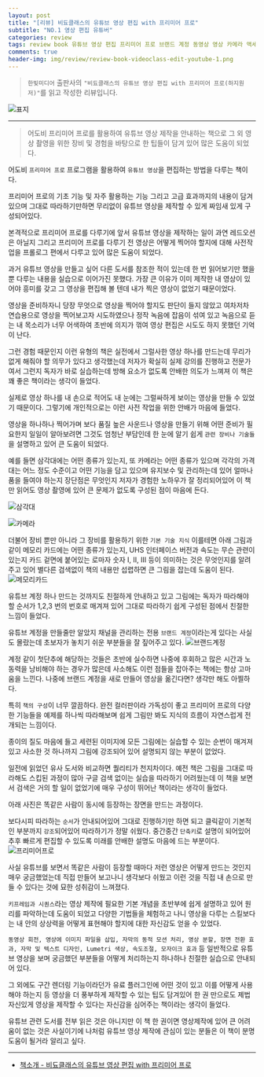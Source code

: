 ```yaml
---  
layout: post  
title: "[리뷰] 비됴클래스의 유튜브 영상 편집 with 프리미어 프로"  
subtitle: "NO.1 영상 편집 유튜버"  
categories: review  
tags: review book 유튜브 영상 편집 프리미어 프로 브랜드 계정 동영상 영상 카메라 액세서리 촬영 특수 효과 스킬     
comments: true  
header-img: img/review/review-book-videoclass-edit-youtube-1.png
---  
```

  
> `한빛미디어` 출판사의 `"비됴클래스의 유튜브 영상 편집 with 프리미어 프로(하지원 저)"`를 읽고 작성한 리뷰입니다.  

![표지](https://theorydb.github.io/assets/img/review/review-book-videoclass-edit-youtube-1.png)  

---

> 어도비 프리미어 프로를 활용하여 유튜브 영상 제작을 안내하는 책으로 그 외 영상 촬영을 위한 장비 및 경험을 바탕으로 한 팁들이 담겨 있어 많은 도움이 되었다.

어도비 `프리미어 프로` 프로그램을 활용하여 `유튜브 영상`을 편집하는 방법을 다루는 책이다. 

프리미어 프로의 기초 기능 및 자주 활용하는 기능 그리고 고급 효과까지의 내용이 담겨있으며 그대로 따라하기만하면 무리없이 유튜브 영상을 제작할 수 있게 짜임새 있게 구성되어있다. 

본격적으로 프리미어 프로를 다루기에 앞서 유튜브 영상을 제작하는 일이 과연 레드오션은 아닐지 그리고 프리미어 프로를 다루기 전 영상은 어떻게 찍어야 할지에 대해 사전작업을 프롤로그 편에서 다루고 있어 많은 도움이 되었다. 

과거 유튜브 영상을 만들고 싶어 다른 도서를 참조한 적이 있는데 한 번 읽어보기만 했을 뿐 다루는 내용을 실습으로 이어가진 못했다. 가장 큰 이유가 이미 제작한 내 영상이 있어야 흥미를 갖고 그 영상을 편집해 볼 텐데 내가 찍은 영상이 없었기 때문이었다. 

영상을 준비하자니 당장 무엇으로 영상을 찍어야 할지도 판단이 들지 않았고 여차저차 연습용으로 영상을 찍어보고자 시도하였으나 정작 녹음에 잡음이 섞여 있고 녹음으로 듣는 내 목소리가 너무 어색하여 초반에 의지가 꺾여 영상 편집은 시도도 하지 못했던 기억이 난다.

그런 경험 때문인지 이런 유형의 책은 실전에서 그럴사한 영상 하나를 만드는데 무리가 없게 해줘야 할 의무가 있다고 생각했는데 저자가 확실히 실제 강의를 진행하고 전문가여서 그런지 독자가 바로 실습하는데 방해 요소가 없도록 안배한 의도가 느껴져 이 책은 꽤 좋은 책이라는 생각이 들었다. 

실제로 영상 하나를 내 손으로 적어도 내 눈에는 그럴싸하게 보이는 영상을 만들 수 있었기 때문이다. 그렇기에 개인적으로는 이런 사전 작업을 위한 안배가 마음에 들었다.

영상을 하나하나 찍어가며 보다 품질 높은 사운드나 영상을 만들기 위해 어떤 준비가 필요한지 일일이 알아보려면 그것도 엄청난 부담인데 한 눈에 알기 쉽게 `관련 장비나 기술들`을 설명하고 있어 큰 도움이 되었다. 

예를 들면 삼각대에는 어떤 종류가 있는지, 또 카메라는 어떤 종류가 있으며 각각의 가격대는 어느 정도 수준이고 어떤 기능을 담고 있으며 유지보수 및 관리하는데 있어 얼마나 품을 들여야 하는지 장단점은 무엇인지 저자가 경험한 노하우가 잘 정리되어있어 이 책만 읽어도 영상 촬영에 있어 큰 문제가 없도록 구성된 점이 마음에 든다.

![삼각대](https://theorydb.github.io/assets/img/review/review-book-videoclass-edit-youtube-2.png)  

![카메라](https://theorydb.github.io/assets/img/review/review-book-videoclass-edit-youtube-4.png)  

더불어 장비 뿐만 아니라 그 장비를 활용하기 위한 `기본 기술 지식` 이를테면 아래 그림과 같이 메모리 카드에는 어떤 종류가 있는지, UHS 인터페이스 버전과 속도는 무슨 관련이 있는지 카드 겉면에 붙어있는 로마자 숫자 I, II, III 등이 의미하는 것은 무엇인지를 알려주고 있어 별다른 검색없이 책의 내용만 섭렵하면 큰 그림을 잡는데 도움이 된다.
![메모리카드](https://theorydb.github.io/assets/img/review/review-book-videoclass-edit-youtube-3.png)  

유튜브 계정 하나 만드는 것까지도 친절하게 안내하고 있고 그림에는 독자가 따라해야 할 순서가 1,2,3 번의 번호로 매겨져 있어 그대로 따라하기 쉽게 구성된 점에서 친절한 느낌이 들었다. 

유튜브 계정을 만들줄만 알았지 채널을 관리하는 전용 `브랜드 계정`이라는게 있다는 사실도 몰랐는데 초보자가 놓치기 쉬운 부분들을 잘 짚어주고 있다. 
![브랜드계정](https://theorydb.github.io/assets/img/review/review-book-videoclass-edit-youtube-5.png)  

계정 같이 첫단추에 해당하는 것들은 초반에 실수하면 나중에 후회하고 많은 시간과 노동력을 낭비해야 하는 경우가 많은데 사소해도 이런 점들을 잡아주는 책에는 항상 고마움을 느낀다. 나중에 브랜드 계정을 새로 만들어 영상을 옮긴다면? 생각만 해도 아찔하다.

특히 `책의 구성`이 너무 깔끔하다. 완전 컬러판이라 가독성이 좋고 프리미어 프로의 다양한 기능들을 예제를 하나씩 따라해보며 쉽게 그림만 봐도 지식의 흐름이 자연스럽게 전개되는 느낌이다. 

종이의 질도 마음에 들고 세련된 이미지에 모든 그림에는 실습할 수 있는 순번이 매겨져 있고 사소한 것 하나까지 그림에 강조되어 있어 설명되지 않는 부분이 없었다. 

일전에 읽었던 유사 도서와 비교하면 퀄리티가 천지차이다. 예전 책은 그림을 그대로 따라해도 스킵된 과정이 많아 구글 검색 없이는 실습을 따라하기 어려웠는데 이 책을 보면서 검색은 거의 할 일이 없었기에 매우 구성이 뛰어난 책이라는 생각이 들었다. 

아래 사진은 똑같은 사람이 동시에 등장하는 장면을 만드는 과정이다. 

보다시피 따라하는 `순서`가 안내되어있어 그대로 진행하기만 하면 되고 클릭같이 기본적인 부분까지 `강조`되어있어 따라하기가 정말 쉬웠다. 중간중간 `단축키`로 설명이 되어있어 추후 빠르게 편집할 수 있도록 미래를 안배한 설명도 마음에 드는 부분이다. 
![프리미어프로](https://theorydb.github.io/assets/img/review/review-book-videoclass-edit-youtube-6.png)  

사실 유튜브를 보면서 똑같은 사람이 등장할 때마다 저런 영상은 어떻게 만드는 것인지 매우 궁금했었는데 직접 만들어 보고나니 생각보다 쉬웠고 이런 것을 직접 내 손으로 만들 수 있다는 것에 묘한 성취감이 느껴졌다.

`키프레임과 시퀀스`라는 영상 제작에 필요한 기본 개념을 초반부에 쉽게 설명하고 있어 원리를 파악하는데 도움이 되었고 다양한 기법들을 체험하고 나니 영상을 다루는 스킬보다는 내 안의 상상력을 어떻게 표현해야 할지에 대한 자신감도 얻을 수 있었다.

`동영상 회전, 영상에 이미지 파일을 삽입, 자막의 동적 모션 처리, 영상 분할, 장면 전환 효과, 자막 및 텍스트 디자인, Lumetri 색상, 속도조절, 모자이크 효과` 등 일반적으로 유튜브 영상을 보며 궁금했던 부분들을 어떻게 처리하는지 하나하나 친절한 실습으로 안내되어 있다. 

그 외에도 구간 렌더링 기능이라던가 유료 플러그인에 어떤 것이 있고 이를 어떻게 사용해야 하는지 등 영상을 더 풍부하게 제작할 수 있는 팁도 담겨있어 한 권 만으로도 제법 자신있게 영상을 제작할 수 있다는 자신감을 심어주는 책이라는 생각이 들었다.

유튜브 관련 도서를 전부 읽은 것은 아니지만 이 책 한 권이면 영상제작에 있어 큰 어려움이 없는 것은 사실이기에 나처럼 유튜브 영상 제작에 관심이 있는 분들은 이 책이 분명 도움이 될거라 알리고 싶다. 

---

* [책소개 - 비됴클래스의 유튜브 영상 편집 with 프리미어 프로](http://www.yes24.com/Product/Goods/116746081)
